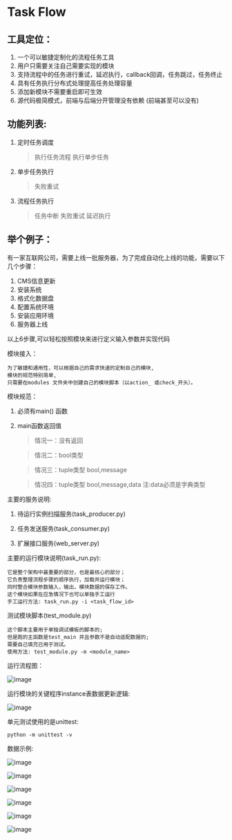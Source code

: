 # Task Flow

## 工具定位：

1. 一个可以敏捷定制化的流程任务工具
2. 用户只需要关注自己需要实现的模块
3. 支持流程中的任务进行重试，延迟执行，callback回调，任务跳过，任务终止
4. 具有任务执行分布式处理提高任务处理容量
5. 添加新模块不需要重启即可生效
6. 源代码极简模式，前端与后端分开管理没有依赖 (前端甚至可以没有)

## 功能列表:

1. 定时任务调度
   > 执行任务流程
   > 执行单步任务
2. 单步任务执行
   > 失败重试
3. 流程任务执行
    > 任务中断
    > 失败重试
    > 延迟执行


## 举个例子：

有一家互联网公司，需要上线一批服务器，为了完成自动化上线的功能，需要以下几个步骤：
1. CMS信息更新
2. 安装系统
3. 格式化数据盘
4. 配置系统环境
5. 安装应用环境
6. 服务器上线

以上6步骤,可以轻松按照模块来进行定义输入参数并实现代码

模块接入：

	为了敏捷和通用性，可以根据自己的需求快速的定制自己的模块,
	模块的规范特别简单,
	只需要在modules 文件夹中创建自己的模块脚本（以action_ 或check_开头）。

模块规范：

1. 必须有main() 函数

2. main函数返回值

	> 情况一：没有返回

	> 情况二：bool类型

	> 情况三：tuple类型 bool,message 

	> 情况四：tuple类型 bool,message,data 注:data必须是字典类型

主要的服务说明:

1. 待运行实例扫描服务(task_producer.py)   

2. 任务发送服务(task_consumer.py)   

3. 扩展接口服务(web_server.py)

主要的运行模块说明(task_run.py):

	它是整个架构中最重要的部分，也是最核心的部分；
	它负责整理流程步骤的顺序执行，加载并运行模块；
	同时整合模块参数输入，输出，模块数据的保存工作。
	这个模块如果在应急情况下也可以单独手工运行
	手工运行方法: task_run.py -i <task_flow_id>

测试模块脚本(test_module.py)

	这个脚本主要用于单独调试模板的脚本的;
	但是跑的主函数是test_main 并且参数不是自动适配数据的;
	需要自己填充已用于测试。
	使用方法: test_module.py -m <module_name>

运行流程图：

![image](https://github.com/jiangxianfu/smarttaskflow/blob/master/docs/architecture.png)


运行模块的关键程序instance表数据更新逻辑:

![image](https://github.com/jiangxianfu/smarttaskflow/blob/master/docs/task_run_flow.png)


单元测试使用的是unittest:

```
python -m unittest -v

```


数据示例:

![image](https://github.com/jiangxianfu/smarttaskflow/blob/master/docs/index.png)

![image](https://github.com/jiangxianfu/smarttaskflow/blob/master/docs/modules.png)

![image](https://github.com/jiangxianfu/smarttaskflow/blob/master/docs/flows.png)

![image](https://github.com/jiangxianfu/smarttaskflow/blob/master/docs/flow_steps.png)

![image](https://github.com/jiangxianfu/smarttaskflow/blob/master/docs/instances.png)

![image](https://github.com/jiangxianfu/smarttaskflow/blob/master/docs/instance_steps.png)

